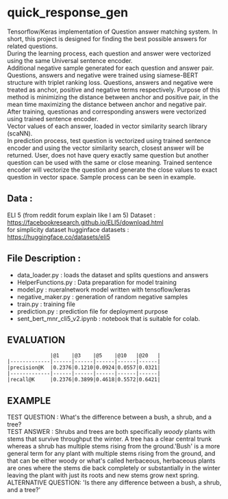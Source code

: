 # quick_response_gen

Tensorflow/Keras implementation of Question answer matching system. In short, this project is designed for finding the best possible answers for related questions.
</br>
During the learning process, each question and answer were vectorized using the same Universal sentence encoder.<br/> Additional negative sample generated for each question and answer pair. 
<br/>Questions, answers and negative were trained using siamese-BERT structure with triplet ranking loss. 
Questions, answers and negative were treated as anchor, positive and negative terms respectively. Purpose of this method is  minimizing the distance between anchor and positive pair, in the mean time maximizing the distance between anchor and negative pair.
<br/> After training, questionas and corresponding answers were vectorized using trained sentence encoder. 
<br/> Vector values of each answer, loaded in vector similarity search library (scaNN).
<br/> In prediction process, test question is vectorized using trained sentence encoder and using the vector similarity search, closest answer will be returned. User, does not have query exactly same question but another question can be used with the same or close meaning. Trained sentence encoder will vectorize the question and generate the close values to exact question in vector space. Sample process can be seen in example.

Data :<br/>
----

ELI 5 (from reddit forum explain like I am 5) Dataset : 
https://facebookresearch.github.io/ELI5/download.html
<br/>
for simplicity dataset hugginface datasets :
https://huggingface.co/datasets/eli5

File Description :
----
- data_loader.py : loads the dataset and splits questions and answers
- HelperFunctions.py : Data preparation for model training
- model.py : nueralnetwork model written with tensoflow/keras
- negative_maker.py : generation of random negative samples
- train.py : training file
- prediction.py : prediction file for deployment purpose
- sent_bert_mnr_cli5_v2.ipynb : notebook that is suitable for colab.





EVALUATION
----------
```
              |@1    |@3    |@5    |@10   |@20   |
|-------------|------|------|------|------|------|
|precision@K  |0.2376|0.1210|0.0924|0.0557|0.0321|
|-------------|------|------|------|------|------|
|recall@K     |0.2376|0.3899|0.4618|0.5572|0.6421|   
```
EXAMPLE
----------

TEST QUESTION : What's the difference between a bush, a shrub, and a tree?
<br />
TEST ANSWER : Shrubs and trees are both specifically *woody* plants with stems that survive throughput the winter. A tree has a clear central trunk whereas a shrub has multiple stems rising from the ground.'Bush' is a more general term for any plant with multiple stems rising from the ground, and that can be either woody or what's called herbaceous, herbaceous plants are ones where the stems die back completely or substantially in the winter leaving the plant with just its roots and new stems grow next spring.
<br />
ALTERNATIVE QUESTION: 'Is there any difference between a bush, a shrub, and a tree?'
